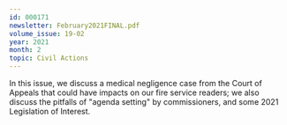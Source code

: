 ```yaml
---
id: 000171
newsletter: February2021FINAL.pdf
volume_issue: 19-02
year: 2021
month: 2
topic: Civil Actions
---
```


In this issue, we discuss a medical negligence case from the Court of Appeals that could have impacts on our fire service readers; we also discuss the pitfalls of "agenda setting" by commissioners, and some 2021 Legislation of Interest.
